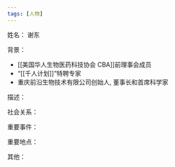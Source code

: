 ```yaml
---
tags: [人物]
---
```


姓名：
谢东

背景：
- [[美国华人生物医药科技协会 CBA]]前理事会成员
- “[[千人计划]]”特聘专家
- 重庆前沿生物技术有限公司创始人, 董事长和首席科学家

描述：

社会关系：

重要事件：

重要地点：

其他：
